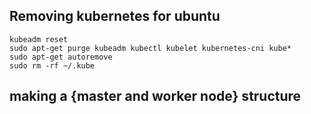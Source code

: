 ## Removing kubernetes for ubuntu
```
kubeadm reset
sudo apt-get purge kubeadm kubectl kubelet kubernetes-cni kube*   
sudo apt-get autoremove  
sudo rm -rf ~/.kube
```

## making a {master and worker node} structure
